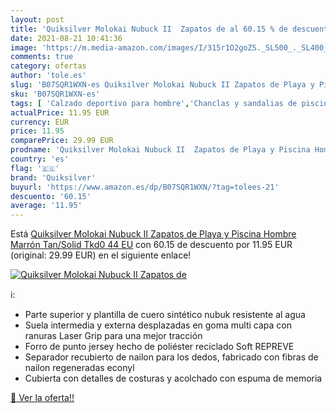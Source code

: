```yaml
---
layout: post
title: 'Quiksilver Molokai Nubuck II  Zapatos de al 60.15 % de descuento'
date: 2021-08-21 10:41:36
image: 'https://m.media-amazon.com/images/I/315r1O2goZS._SL500_._SL400_.jpg'
comments: true
category: ofertas
author: 'tole.es'
slug: 'B07SQR1WXN-es Quiksilver Molokai Nubuck II Zapatos de Playa y Piscina...'
sku: 'B07SQR1WXN-es'
tags: [ 'Calzado deportivo para hombre','Chanclas y sandalias de piscina para hombre','Zapatillas y calzado deportivo para hombre','Zapatos','Zapatos para hombre','Zapatos y complementos','quiksilver','zapatos', ]
actualPrice: 11.95 EUR
currency: EUR
price: 11.95
comparePrice: 29.99 EUR
prodname: 'Quiksilver Molokai Nubuck II  Zapatos de Playa y Piscina Hombre  Marrón  Tan/Solid Tkd0   44 EU'
country: 'es'
flag: '🇪🇸'
brand: 'Quiksilver'
buyurl: 'https://www.amazon.es/dp/B07SQR1WXN/?tag=tolees-21'
descuento: '60.15'
average: '11.95'
---
```


Está [Quiksilver Molokai Nubuck II  Zapatos de Playa y Piscina Hombre  Marrón  Tan/Solid Tkd0   44 EU](https://www.amazon.es/dp/B07SQR1WXN/?tag=tolees-21) con 60.15 de descuento por 11.95 EUR (original: 29.99 EUR) en el siguiente enlace!

[![Quiksilver Molokai Nubuck II  Zapatos de](https://m.media-amazon.com/images/I/315r1O2goZS._SL500_._SL400_.jpg)](https://www.amazon.es/dp/B07SQR1WXN/?tag=tolees-21)

ℹ️:

- Parte superior y plantilla de cuero sintético nubuk resistente al agua
- Suela intermedia y externa desplazadas en goma multi capa con ranuras Laser Grip para una mejor tracción
- Forro de punto jersey hecho de poliéster reciclado Soft REPREVE
- Separador recubierto de nailon para los dedos, fabricado con fibras de nailon regeneradas econyl
- Cubierta con detalles de costuras y acolchado con espuma de memoria

[🛒 Ver la oferta!!](https://www.amazon.es/dp/B07SQR1WXN/?tag=tolees-21)
